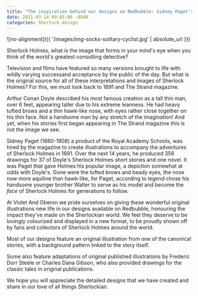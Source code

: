 ```yaml
---
title: "The inspiration behind our designs on Redbubble: Sidney Paget's Sherlock"
date: 2021-03-14 09:45:06 -0500
categories: Sherlock design
---
```



![no-alignment]({{ '/images/img-socks-solitary-cyclist.jpg' | absolute_url }})


Sherlock Holmes, what is the image that forms in your mind's eye when you think of the world's greatest consulting detective?


Television and films have featured so many versions brought to life with wildly varying successand acceptance by the public of the day. But what is the original source for all of these interpretations and images of Sherlock Holmes? For this, we must look back to 1891 and The Strand magazine.


Arthur Conan Doyle described his most famous creation as a tall thin man, over 6 feet, appearing taller due to his extreme leanness. He had heavy tufted brows and a thin hawk-like nose, with eyes rather close together on his thin face. Not a handsome man by any stretch of the imagination! And yet, when his stories first began appearing in The Strand magazine this is not the image we see.


Sidney Paget (1860-1908) a product of the Royal Academy Schools, was hired by the magazine to create illustrations to accompany the adventures of Sherlock Holmes in 1891. Over the next 14 years, he produced 356 drawings for 37 of Doyle's Sherlock Holmes short stories and one novel. It was Paget that gave Holmes his popular image, a depiction somewhat at odds with Doyle's. Gone were the tufted brows and beady eyes, the nose now more aquiline than hawk-like, for Paget, according to legend chose his handsome younger brother Walter to serve as his model and become the *face* of Sherlock Holmes for generations to follow. 


At Violet And Oberon we pride ourselves on giving these wonderful original illustrations new life in our designs available on Redbubble, honouring the impact they've made on the Sherlockian world. We feel they deserve to be lovingly colourized and displayed in a new format, to be proudly shown off by fans and collectors of Sherlock Holmes around the world. 


Most of our designs feature an original illustration from one of the canonical stories, with a background pattern linked to the story itself. 


Some also feature adaptations of original published illustrations by Frederic Dorr Steele or Charles Dana Gibson, who also provided drawings for the classic tales in original publications.


We hope you will appreciate the detailed designs that we have created and share in our love of all things Sherlockian.
